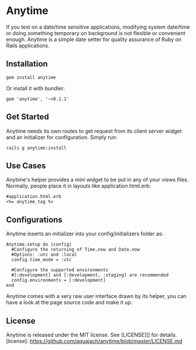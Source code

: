 # Anytime
If you test on a date/time sensitive applications, modifying system date/time or doing something temporary on background is not flexible or convenient enough.
Anytime is a simple date setter for quality assurance of Ruby on Rails applications.

## <a name="installation">Installation</a>
    gem install anytime
Or install it with bundler:

    gem 'anytime', '~>0.1.1'

## <a name="getStarted">Get Started</a>
Anytime needs its own routes to get request from its client server widget and an initializer for configuration. Simply run:

    rails g anytime:install

## <a name="useCases">Use Cases</a>
Anytime's helper provides a mini widget to be put in any of your views files. Normally, people place it in layouts like application.html.erb:

    #application.html.erb
    <%= anytime_tag %>

## <a name="configurations">Configurations</a>
Anytime inserts an initializer into your config/initializers folder as:

    Anytime.setup do |config|
      #Configure the returning of Time.now and Date.now
      #Options: :utc and :local
      config.time_mode = :utc

      #Configure the supported environments
      #[:development] and [:development, :staging] are recommended
      config.environments = [:development]
    end

Anytime comes with a very raw user interface drawn by its helper, you can have a look at the page source code and make it up.

## <a name="license">License</a>
Anytime is released under the MIT license. See [LICENSE][] for details.
[license]: https://github.com/aquajach/anytime/blob/master/LICENSE.md